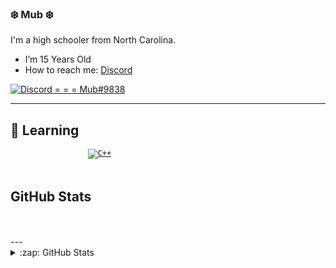 ### :snowflake: Mub :snowflake:	
I'm a high schooler from North Carolina.

- I’m 15 Years Old
- How to reach me: [Discord](https://discord.bio/p/mub)

<div align='left' style="display: flex; justify-content: space-between;">
	<a href='#'>
	<img src=https://img.shields.io/badge/Discord-Mub%239838-7289DA?style=for-the-badge&logo=discord&logoColor=7289DA&logoWidth=30&labelColor=000' alt='Discord = = = Mub#9838'>
	</a>
</div>

<hr>

## 🔧 Learning

<div align='left' style="display: flex; justify-content: space-between;">
	<!-- Programming Languages. -->
	&emsp;
	<a href='#'>
		<code><img src='https://img.shields.io/badge/code-c%2B%2B-00599C?logoWidth=30&labelColor=black&style=for-the-badge&logo=c%2B%2B' alt='C++'></code>
	</a>
	&emsp;
	</a><br><br>
	<p>
	<a href="https://github.com/Mubbington">
		
 
</a>
</p>
<hr>
</div>

## GitHub Stats


<br />
<br />
---

<details>
  <summary>:zap: GitHub Stats</summary>

  <img align="left" alt="Mub's GitHub Stats" src="https://github-readme-stats.vercel.app/api?username=Mubbington&show_icons=true&theme=radical&hide_border=true" />
  
<details>
  <summary>:zap: Most Used Languages</summary>

<img align="left" alt="Mub's Top Languages" src="https://github-readme-stats.vercel.app/api/top-langs/?username=Mubbington&show_icons=true&theme=radical" />

</details>
